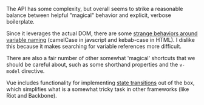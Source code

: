 
The API has some complexity, but overall seems to strike a reasonable balance between helpful "magical" behavior and explicit, verbose boilerplate.

Since it leverages the actual DOM, there are some [strange behaviors around variable naming](https://vuejs.org/guide/components.html#camelCase-vs-kebab-case) (camelCase in javscript and kebab-case in HTML). I dislike this because it makes searching for variable references more difficult.

There are also a fair number of other somewhat 'magical' shortcuts that we should be careful about, such as some shorthand properties and the `v-model` directive.

Vue includes functionality for implementing [state transitions](http://vuejs.org/guide/transitions.html) out of the box, which simplifies what is a somewhat tricky task in other frameworks (like Riot and Backbone).
